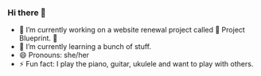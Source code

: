 ### Hi there 👋

<!--
**templemana/templemana** is a ✨ _special_ ✨ repository because its `README.md` (this file) appears on your GitHub profile.
-->
- 🔭 I’m currently working on a website renewal project called 📏 Project Blueprint. 📐
- 🌱 I’m currently learning a bunch of stuff.
- 😄 Pronouns: she/her
- ⚡ Fun fact: I play the piano, guitar, ukulele and want to play with others.

